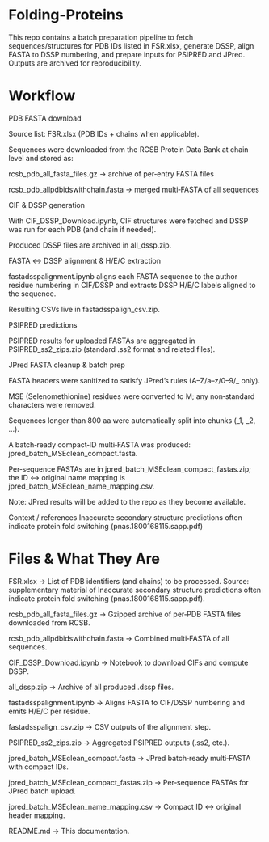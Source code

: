 # Folding-Proteins
This repo contains a batch preparation pipeline to fetch sequences/structures for PDB IDs listed in FSR.xlsx, generate DSSP, align FASTA to DSSP numbering, and prepare inputs for PSIPRED and JPred. Outputs are archived for reproducibility.

# Workflow

PDB FASTA download

Source list: FSR.xlsx (PDB IDs + chains when applicable).

Sequences were downloaded from the RCSB Protein Data Bank at chain level and stored as:

rcsb_pdb_all_fasta_files.gz → archive of per‑entry FASTA files

rcsb_pdb_allpdbidswithchain.fasta → merged multi‑FASTA of all sequences

CIF & DSSP generation

With CIF_DSSP_Download.ipynb, CIF structures were fetched and DSSP was run for each PDB (and chain if needed).

Produced DSSP files are archived in all_dssp.zip.

FASTA ↔ DSSP alignment & H/E/C extraction

fastadsspalignment.ipynb aligns each FASTA sequence to the author residue numbering in CIF/DSSP and extracts DSSP H/E/C labels aligned to the sequence.

Resulting CSVs live in fastadsspalign_csv.zip.

PSIPRED predictions

PSIPRED results for uploaded FASTAs are aggregated in PSIPRED_ss2_zips.zip (standard .ss2 format and related files).

JPred FASTA cleanup & batch prep

FASTA headers were sanitized to satisfy JPred’s rules (A–Z/a–z/0–9/_ only).

MSE (Selenomethionine) residues were converted to M; any non‑standard characters were removed.

Sequences longer than 800 aa were automatically split into chunks (_1, _2, ...).

A batch‑ready compact‑ID multi‑FASTA was produced: jpred_batch_MSEclean_compact.fasta.

Per‑sequence FASTAs are in jpred_batch_MSEclean_compact_fastas.zip; the ID ↔ original name mapping is jpred_batch_MSEclean_name_mapping.csv.

Note: JPred results will be added to the repo as they become available.

Context / references
Inaccurate secondary structure predictions often indicate protein fold switching  (pnas.1800168115.sapp.pdf)

# Files & What They Are

FSR.xlsx → List of PDB identifiers (and chains) to be processed. Source: supplementary material of Inaccurate secondary structure predictions often indicate protein fold switching (pnas.1800168115.sapp.pdf).

rcsb_pdb_all_fasta_files.gz → Gzipped archive of per‑PDB FASTA files downloaded from RCSB.

rcsb_pdb_allpdbidswithchain.fasta → Combined multi‑FASTA of all sequences.

CIF_DSSP_Download.ipynb → Notebook to download CIFs and compute DSSP.

all_dssp.zip → Archive of all produced .dssp files.

fastadsspalignment.ipynb → Aligns FASTA to CIF/DSSP numbering and emits H/E/C per residue.

fastadsspalign_csv.zip → CSV outputs of the alignment step.

PSIPRED_ss2_zips.zip → Aggregated PSIPRED outputs (.ss2, etc.).

jpred_batch_MSEclean_compact.fasta → JPred batch‑ready multi‑FASTA with compact IDs.

jpred_batch_MSEclean_compact_fastas.zip → Per‑sequence FASTAs for JPred batch upload.

jpred_batch_MSEclean_name_mapping.csv → Compact ID ↔ original header mapping.

README.md → This documentation.
